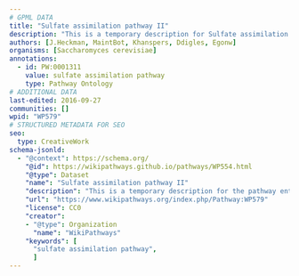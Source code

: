 ```yaml
---
# GPML DATA
title: "Sulfate assimilation pathway II"
description: "This is a temporary description for Sulfate assimilation pathway II"
authors: [J.Heckman, MaintBot, Khanspers, Ddigles, Egonw]
organisms: [Saccharomyces cerevisiae]
annotations:
  - id: PW:0001311
    value: sulfate assimilation pathway
    type: Pathway Ontology
# ADDITIONAL DATA
last-edited: 2016-09-27
communities: []
wpid: "WP579"
# STRUCTURED METADATA FOR SEO
seo:
  type: CreativeWork
schema-jsonld:
  - "@context": https://schema.org/
    "@id": https://wikipathways.github.io/pathways/WP554.html
    "@type": Dataset
    "name": "Sulfate assimilation pathway II"
    "description": "This is a temporary description for the pathway entitled: Sulfate assimilation pathway II"
    "url": "https://www.wikipathways.org/index.php/Pathway:WP579"
    "license": CC0
    "creator":
    - "@type": Organization
      "name": "WikiPathways"
    "keywords": [
      "sulfate assimilation pathway",
      ]
---
```

